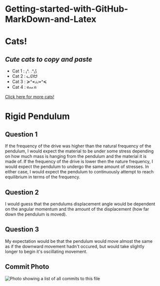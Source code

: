 # Getting-started-with-GitHub-MarkDown-and-Latex

# **Cats**!
## _Cute cats to copy and paste_
* Cat 1 : ₍^. .^₎⟆
* Cat 2 : ᓚᘏᗢ
* Cat 3 : ≽^•⩊•^≼
* Cat 4 : ฅᨐฅ

[Click here for more cats!](https://emojicombos.com/cat)

# **Rigid Pendulum**
## Question 1
If the frequency of the drive was higher than the natural frequency of the pendulum, I would expect the material to be under some stress depending on how much mass is hanging from the pendulum and the material it is made of. If the frequency of the drive is lower then the nature frequency, I would expect the pendulum to undergo the same amount of stresses. In either case, I would expect the pendulum to continuously attempt to reach equilibrium in terms of the frequency.
## Question 2
I would guess that the pendulums displacement angle would be dependent on the angular momentum and the amount of the displacement (how far down the pendulum is moved).
## Question 3
My expectation would be that the pendulum would move almost the same as if the downward movement hadn't occured, but would take slightly longer to begin it's oscillating movement.

## Commit Photo
![Photo showing a list of all commits to this file](<img width="2674" height="1426" alt="image" src="https://github.com/user-attachments/assets/f5cdf41d-88a8-46ee-861e-9a5f77048f78" />)
